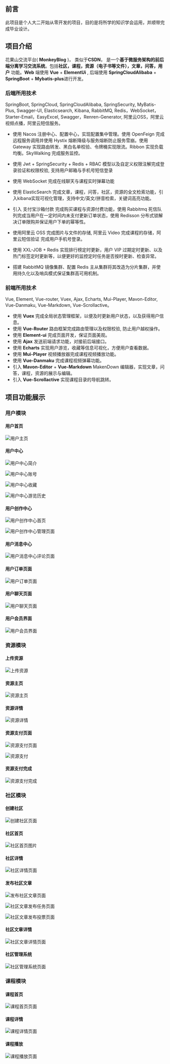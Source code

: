 ## 前言

此项目是个人大二开始从零开发的项目，目的是将所学的知识学会运用，并顺带完成毕业设计。

## 项目介绍

花果山交流平台( **MonkeyBlog** )， 类似于**CSDN**， 是一个**基于微服务架构的前后端分离学习交流系统**。包括**社区，课程，资源（电子书等文件），文章，问答，用户** 功能。**Web** 端使用 **Vue** + **ElementUi** , 后端使用 **SpringCloudAlibaba** + **SpringBoot** + **Mybatis-plus**进行开发。

### 后端所用技术

SpringBoot, SpringCloud, SpringCloudAlibaba, SpringSecurity, MyBatis-Plus, Swagger-UI, Elasticsearch, Kibana, RabbitMQ, Redis，WebSocket，Starter-Email，EasyExcel, Swagger，Renren-Generator, 阿里云OSS，阿里云视频点播，阿里云短信服务。

* 使用 Nacos 注册中心、配置中心，实现配置集中管理。使用 OpenFeign 完成远程服务调用并使用 Hystix 熔断降级与服务熔断防止服务雪崩。使用 Gateway 实现路由转发、黑白名单校验、令牌桶实现限流。Ribbon 实现负载均衡。SkyWalking 完成服务监控。

* 使用 Jwt + SpringSecurity + Redis + RBAC 模型以及自定义权限注解完成登录验证和权限校验, 支持用户邮箱与手机号短信登录
* 使用 WebSocket 完成在线聊天与课程实时弹幕功能
* 使用 ElasticSearch 完成文章，课程，问答，社区，资源的全文检索功能，引入kibana实现可视化管理，支持中文/英文/拼音检索，关键词高亮功能。
* 引入 支付宝沙箱付款 完成购买课程与资源付费功能，使用 Rabbitmq 死信队列完成当用户在一定时间内未支付更新订单状态，使用 Redisson 分布式锁解决订单限购并保证用户下单的幂等性。
* 使用阿里云 OSS 完成图片与文件的存储, 阿里云 Video 完成课程的存储，阿里云短信验证 完成用户手机号登录。
* 使用 XXL-JOB + Redis 实现排行榜定时更新，用户 VIP 过期定时更新、以及热门标签定时更新等，以便更好的监控定时任务是否按时更新、检查异常。
* 搭建 RabbitMQ 镜像集群、配置 Redis 主从集群将其改造为分片集群，并使用持久化以及哨兵模式保证集群高可用机制。

### 前端所用技术

Vue, Element, Vue-router, Vuex, Ajax, Echarts, Mui-Player, Mavon-Editor, Vue-Danmaku, Vue-Markdown, Vue-Scrollactive。

* 使用 **Vuex** 完成全局状态管理框架，以便及时更新用户状态，以及获得用户信息。
* 使用 **Vue-Router** 路由框架完成路由管理以及权限校验, 防止用户越权操作。
* 使用 **Element-ui** 完成页面开发，保证页面美观。
* 使用 **Ajax** 发送前端请求功能，对接前后端接口。
* 使用 **Echarts** 实现用户游览，收藏等信息可视化，方便用户查看数据。
* 使用 **Mui-Player** 视频播放器完成课程视频播放功能。
* 使用 **Vue-Danmaku** 完成课程视频弹幕功能。
* 引入 **Mavon-Editor** + **Vue-Markdown** MakenDown 编辑器，实现文章，问答，课程，资源的展示与编辑。
* 引入 **Vue-Scrollactive** 实现课程目录的导航跳转。

## 项目功能展示

### 用户模块

#### 用户首页

![用户主页](https://github.com/wsh1931/monkey-study/blob/master/doc/image/userHomeView.png?raw=true)

#### 用户中心

![用户中心简介](https://github.com/wsh1931/monkey-study/blob/master/doc/image/userCenterProfile.png?raw=true)

![用户中心账号](https://github.com/wsh1931/monkey-study/blob/master/doc/image/userCenterAccount.png?raw=true)

![用户中心收藏](https://github.com/wsh1931/monkey-study/blob/master/doc/image/userCenterCollectDetail.png?raw=true)

![用户中心游览历史](https://github.com/wsh1931/monkey-study/blob/master/doc/image/userCenterHistoryContent.png?raw=true)

#### 用户创作中心

![用户创作中心首页](https://github.com/wsh1931/monkey-study/blob/master/doc/image/userCreateHome.png?raw=true)

![用户创作中心管理页面](https://github.com/wsh1931/monkey-study/blob/master/doc/image/userCreateManageContent.png?raw=true)

#### 用户消息中心

![用户消息中心评论页面](https://github.com/wsh1931/monkey-study/blob/master/doc/image/userMessageComment.png?raw=true)

#### 用户订单页面

![用户订单页面](https://github.com/wsh1931/monkey-study/blob/master/doc/image/userOrderCenter.png?raw=true)

#### 用户聊天页面

![用户聊天页面](https://github.com/wsh1931/monkey-study/blob/master/doc/image/userChatViews.png?raw=true)

#### 用户会员界面

![用户会员界面](https://github.com/wsh1931/monkey-study/blob/master/doc/image/userVipView.png?raw=true)

### 资源模块

#### 上传资源

![上传资源](https://github.com/wsh1931/monkey-study/blob/master/doc/image/uploadResource.png?raw=true)

#### 资源主页

![资源主页](https://github.com/wsh1931/monkey-study/blob/master/doc/image/resourceView.png?raw=true)



#### 资源详情

![资源详情](https://github.com/wsh1931/monkey-study/blob/master/doc/image/resourceDetail.png?raw=true)

#### 资源支付页面

![资源支付页面](https://github.com/wsh1931/monkey-study/blob/master/doc/image/resourcePay.png?raw=true)



![资源支付](https://github.com/wsh1931/monkey-study/blob/master/doc/image/resourcePayMoney.png?raw=true)

#### 资源支付完成

![资源支付完成](https://github.com/wsh1931/monkey-study/blob/master/doc/image/resourcePayFinish.png?raw=true)

### 社区模块

#### 创建社区

![创建社区页面](https://github.com/wsh1931/monkey-study/blob/master/doc/image/createCommunity.png?raw=true)

#### 社区首页

![社区首页图片](https://github.com/wsh1931/monkey-study/blob/master/doc/image/communityViews.png?raw=true)

#### 社区详情

![社区详情页面](https://github.com/wsh1931/monkey-study/blob/master/doc/image/communityDetail.png?raw=true)

#### 发布社区文章

![发布社区文章页面](https://github.com/wsh1931/monkey-study/blob/master/doc/image/communityArticlePublish.png?raw=true)

![社区文章发布任务页面](https://github.com/wsh1931/monkey-study/blob/master/doc/image/communityArticlePublishTash.png?raw=true)

![社区文章发布投票页面](https://github.com/wsh1931/monkey-study/blob/master/doc/image/communityArticlePublishVeto.png?raw=true)

#### 社区文章详情

![社区文章详情页面](https://github.com/wsh1931/monkey-study/blob/master/doc/image/communityArticleDetail.png?raw=true)

#### 社区管理系统

![社区管理系统页面](https://github.com/wsh1931/monkey-study/blob/master/doc/image/communityArticleManage.png?raw=true)

### 课程模块

#### 课程首页

![课程首页页面](https://github.com/wsh1931/monkey-study/blob/master/doc/image/courseView.png?raw=true)

#### 课程详情

![课程详情页面](https://github.com/wsh1931/monkey-study/blob/master/doc/image/courseDetail.png?raw=true)

#### 课程播放

![课程播放页面](https://github.com/wsh1931/monkey-study/blob/master/doc/image/courseVideoPlay.png?raw=true)

